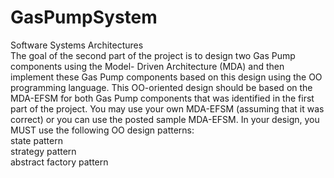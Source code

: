 # GasPumpSystem
Software Systems Architectures  
The goal of the second part of the project is to design two Gas Pump components using the Model-
Driven Architecture (MDA) and then implement these Gas Pump components based on this design
using the OO programming language. This OO-oriented design should be based on the MDA-EFSM for
both Gas Pump components that was identified in the first part of the project. You may use your own
MDA-EFSM (assuming that it was correct) or you can use the posted sample MDA-EFSM. In your
design, you MUST use the following OO design patterns:  
state pattern  
strategy pattern  
abstract factory pattern  
